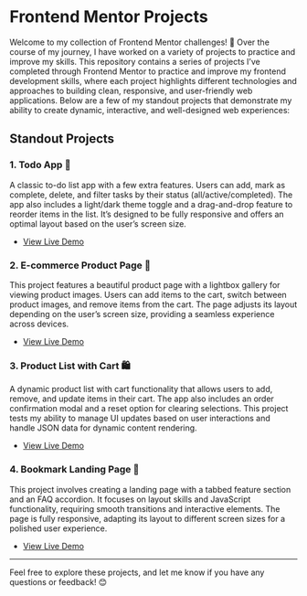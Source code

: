 # Frontend Mentor Projects

Welcome to my collection of Frontend Mentor challenges! 🚀 Over the course of my journey, I have worked on a variety of projects to practice and improve my skills. This repository contains a series of projects I’ve completed through Frontend Mentor to practice and improve my frontend development skills, where each project highlights different technologies and approaches to building clean, responsive, and user-friendly web applications. Below are a few of my standout projects that demonstrate my ability to create dynamic, interactive, and well-designed web experiences:

## Standout Projects

### 1. **Todo App** 📝
   A classic to-do list app with a few extra features. Users can add, mark as complete, delete, and filter tasks by their status (all/active/completed). The app also includes a light/dark theme toggle and a drag-and-drop feature to reorder items in the list. It’s designed to be fully responsive and offers an optimal layout based on the user’s screen size.
   - [View Live Demo](https://my-tododnd-app.netlify.app/)

### 2. **E-commerce Product Page** 🛒
   This project features a beautiful product page with a lightbox gallery for viewing product images. Users can add items to the cart, switch between product images, and remove items from the cart. The page adjusts its layout depending on the user’s screen size, providing a seamless experience across devices.
   - [View Live Demo](https://ecommerceproduct-page.netlify.app/)

### 3. **Product List with Cart** 🛍️
   A dynamic product list with cart functionality that allows users to add, remove, and update items in their cart. The app also includes an order confirmation modal and a reset option for clearing selections. This project tests my ability to manage UI updates based on user interactions and handle JSON data for dynamic content rendering.
   - [View Live Demo](https://product-cart-react-app.netlify.app/)

### 4. **Bookmark Landing Page** 🔖
   This project involves creating a landing page with a tabbed feature section and an FAQ accordion. It focuses on layout skills and JavaScript functionality, requiring smooth transitions and interactive elements. The page is fully responsive, adapting its layout to different screen sizes for a polished user experience.
   - [View Live Demo](https://simple-bookmark-landingpage.netlify.app/)

---

Feel free to explore these projects, and let me know if you have any questions or feedback! 😊


